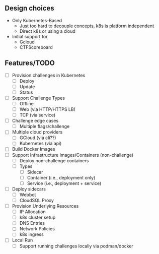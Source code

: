 ## Design choices

* Only Kubernetes-Based
  * Just too hard to decouple concepts, k8s is platform independent
  * Direct k8s or using a cloud
* Initial support for
  * Gcloud
  * CTFScoreboard

## Features/TODO

- [ ] Provision challenges in Kubernetes
  - [ ] Deploy
  - [ ] Update
  - [ ] Status
- [ ] Support Challenge Types
  - [ ] Offline
  - [ ] Web (via HTTP/HTTPS LB)
  - [ ] TCP (via service)
- [ ] Challenge edge cases
  - [ ] Multiple flags/challenge
- [ ] Multiple cloud providers
  - [ ] GCloud (via cli??)
  - [ ] Kubernetes (via api)
- [ ] Build Docker Images
- [ ] Support Infrastructure Images/Containers (non-challenge)
    - [ ] Deploy non-challenge containers
    - [ ] Types
      - [ ] Sidecar
      - [ ] Container (i.e., deployment only)
      - [ ] Service (i.e., deployment + service)
- [ ] Deploy sidecars
  - [ ] Webbot
  - [ ] CloudSQL Proxy
- [ ] Provision Underlying Resources
  - [ ] IP Allocation
  - [ ] k8s cluster setup
  - [ ] DNS Entries
  - [ ] Network Policies
  - [ ] k8s ingress
- [ ] Local Run
  - [ ] Support running challenges locally via podman/docker
